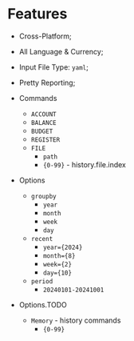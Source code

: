 
# Features

- Cross-Platform;
- All Language & Currency;
- Input File Type: `yaml`;
- Pretty Reporting;

- Commands
    - `ACCOUNT`
    - `BALANCE`
    - `BUDGET`
    - `REGISTER`
    - `FILE`
        - `path`
        - `{0-99}` - history.file.index
    
- Options
    - `groupby`
        - `year`
        - `month`
        - `week`
        - `day`
    - `recent`
        - `year={2024}`
        - `month={8}`
        - `week={2}`
        - `day={10}`
    - `period`
        - `20240101-20241001`

- Options.TODO
    - `Memory` - history commands
        - `{0-99}`
